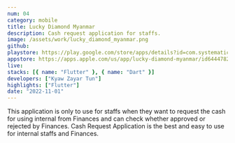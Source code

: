 ```yaml
---
num: 04
category: mobile
title: Lucky Diamond Myanmar
description: Cash request application for staffs.
image: /assets/work/lucky_diamond_myanmar.png
github:
playstore: https://play.google.com/store/apps/details?id=com.systematic.lucky_diamond
appstore: https://apps.apple.com/us/app/lucky-diamond-myanmar/id6444782470
live:
stacks: [{ name: "Flutter" }, { name: "Dart" }]
developers: ["Kyaw Zayar Tun"]
highlights: ["Flutter"]
date: "2022-11-01"
---
```


This application is only to use for staffs when they want to request the cash for using internal from Finances and can check whether approved or rejected by Finances.
Cash Request Application is the best and easy to use for internal staffs and Finances.
